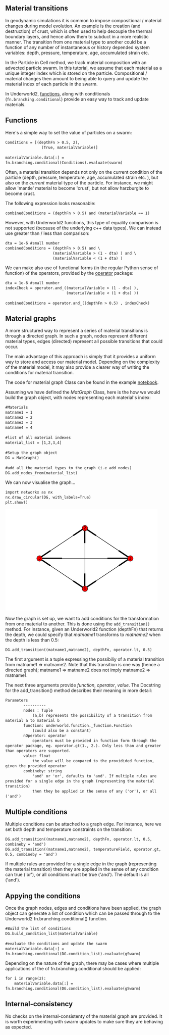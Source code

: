 ## Material transitions

In geodynamic simulations it is common to impose compositional / material changes during model evolution. An example is the creation (and destruction) of crust, which is often used to help decouple the thermal boundary layers, and hence allow them to subduct in a more realistic manner. The transition from one material type to another could be a function of any number of instantaneous or history depended system variables: depth, pressure, temperature, age, accumulated strain etc. 

In the Particle in Cell method, we track material composition with an advected particle swarm. In this tutorial, we assume that each material as a unique integer index which is stored on the particle. Compositional / material changes then amount to being able to query and update the material index of each particle in the swarm. 

In Underworld2, [functions](https://github.com/underworldcode/underworld2/blob/master/docs/user_guide/05_Functions.ipynb), along with conditionals (`fn.branching.conditional`) provide an easy way to track and update materials. 

## Functions

Here's a simple way to set the value of particles on a swarm:

```
Conditions = [(depthFn > 0.5, 2),
                (True, materialVariable)]

materialVariable.data[:] = fn.branching.conditional(Conditions).evaluate(swarm)
```



Often, a material transition depends not only on the current condition of the particle (depth, pressure, temperature, age, accumulated strain etc. ), but also on the _current_ material type of the particle. For instance, we might allow 'mantle' material to become 'crust', but not allow harzburgite to become crust. 

The following expression looks reasonable:

```
combinedConditions = (depthFn > 0.5) and (materialVariable == 1)
```

However, with Underworld2 functions, this type of equality comparison is not supported (because of the underlying c++ data types). We can instead use greater than / less than comparison:

```
dta = 1e-6 #small number
combinedConditions = (depthFn > 0.5) and \
                     (materialVariable > (1 - dta) ) and \
                     (materialVariable < (1 + dta) )
```

We can make also use of functional forms (in the regular Python sense of function) of the operators, provided by the [operator](https://docs.python.org/2/library/operator.html) package:

```
dta = 1e-6 #small number
indexCheck = operator.and_((materialVariable > (1 - dta) ), 
                           (materialVariable < (1 + dta) ))
             
combinedConditions = operator.and_((depthFn > 0.5) , indexCheck)
```



## Material graphs

A more structured way to represent a series of material transitions is through a directed graph. In such a graph, nodes represent different material types, edges (directed) represent all possible transitions that could occur.

The main advantage of this approach is simply that it provides a uniform way to store and access our material model. Depending on the complexity of the material model, it may also provide a clearer way of writing the conditions for material transition.

The code for material graph Class can be found in the example [notebook](https://github.com/dansand/materialTransformations/blob/master/material_transformations.ipynb).

Assuming we have defined the _MatGraph_ Class, here is the how we would build the graph object, with nodes representing each material's index:

```
#Materials
matname1 = 1
matname2 = 2
matname3 = 3
matname4 = 4

#list of all material indexes
material_list = [1,2,3,4]

#Setup the graph object
DG = MatGraph()

#add all the material types to the graph (i.e add nodes)
DG.add_nodes_from(material_list)
```

We can now visualise the graph...

```
import networkx as nx
nx.draw_circular(DG, with_labels=True)
plt.show()
```



![alt text](graph.png )



Now the graph is set up, we want to add conditions for the transformation from one material to another. This is done using the `add_transition()` method. For instance, given an Underworld2 function (depthFn) that returns the depth, we could specify that _matname1_ transforms to _matname2_ when the depth is less than 0.5:

```
DG.add_transition((matname1,matname2), depthFn, operator.lt, 0.5)
```

The first argument is a tuple expressing the possibiliy of a material transition from matname1 => matname2. Note that this transition is one way  (hence a directed graph); matname1 => matname2 does not imply matname2 => matname1.

The next three arguments provide _function_, _operator_, _value_. The Docstring for the add_transition() method describes their meaning in more detail:

```
Parameters
        ----------
        nodes : Tuple
            (a,b) represents the possibility of a transition from material a to material b
        function: underworld.function._function.Function
            (could also be a constant)
        nOperator: operator
            operators must be provided in function form through the operator package, eg. operator.gt(1., 2.). Only less than and greater than operators are supported.
        value: float
            the value will be compared to the providided function, given the provided operator
        combineby: string
            'and' or 'or', defaults to 'and'. If multiple rules are provided for a single edge in the graph (representing the material transition)
            then they be applied in the sense of any ('or'), or all ('and')
```



## Multiple conditions

Multiple conditions can be attached to a graph edge. For instance, here we set both depth and temperature constraints on the transition:

```
DG.add_transition((matname1,matname2), depthFn, operator.lt, 0.5, combineby = 'and')
DG.add_transition((matname1,matname2), temperatureField, operator.gt, 0.5, combineby = 'and')
```

If multiple rules are provided for a single edge in the graph (representing the material transition)  then they are applied in the sense of any condition can true ('or'), or all conditions must be true ('and'). The default is  all ('and').



## Appying the conditions

Once the graph nodes, edges and conditions have been applied, the graph object can generate a list of condition which can be passed through to the Underworld2 fn.branching.conditional() function. 

```
#Build the list of conditions
DG.build_condition_list(materialVariable)

#evaluate the conditions and update the swarm
materialVariable.data[:] = fn.branching.conditional(DG.condition_list).evaluate(gSwarm)
```

Depending on the nature of the graph, there may be cases where multiple applications of the of fn.branching.conditional should be applied:

```
for i in range(2):
    materialVariable.data[:] = fn.branching.conditional(DG.condition_list).evaluate(gSwarm)
```



## Internal-consistency

No checks on the internal-consistenty of the material graph are provided. It is worth experimenting with swarm updates to make sure they are behaving as expected. 

